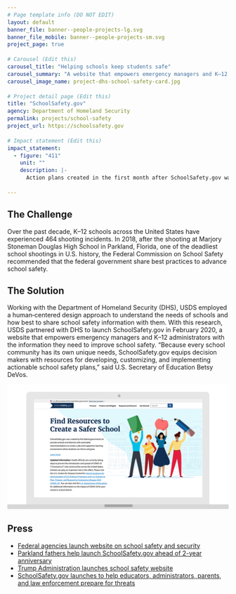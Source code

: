```yaml
---
# Page template info (DO NOT EDIT)
layout: default
banner_file: banner--people-projects-lg.svg
banner_file_mobile: banner--people-projects-sm.svg
project_page: true

# Carousel (Edit this)
carousel_title: "Helping schools keep students safe"
carousel_summary: "A website that empowers emergency managers and K–12 administrators with the information they need to improve school safety."
carousel_image_name: project-dhs-school-safety-card.jpg

# Project detail page (Edit this)
title: "SchoolSafety.gov"
agency: Department of Homeland Security
permalink: projects/school-safety
project_url: https://schoolsafety.gov

# Impact statement (Edit this)
impact_statement:
  - figure: "411"
    unit: ""
    description: |-
      Action plans created in the first month after SchoolSafety.gov was released

---
```


## The Challenge

Over the past decade, K–12 schools across the United States have experienced 464 shooting incidents. In 2018, after the shooting at Marjory Stoneman Douglas High School in Parkland, Florida, one of the deadliest school shootings in U.S. history, the Federal Commission on School Safety recommended that the federal government share best practices to advance school safety.

## The Solution

Working with the Department of Homeland Security (DHS), USDS employed a human‑centered design approach to understand the needs of schools and how best to share school safety information with them. With this research, USDS partnered with DHS to launch SchoolSafety.gov 
in February 2020, a website that empowers emergency managers and K–12 administrators with the information they need to improve school safety. “Because every school community has its own unique needs, SchoolSafety.gov equips decision makers with resources for developing, customizing, and implementing actionable school safety plans,” said U.S. Secretary of Education Betsy DeVos.

![](../images/project-dhs-school-safety-ui.jpg)


## Press

- [Federal agencies launch website on school safety and security](https://www.safetyandhealthmagazine.com/articles/19532-trump-administration-launches-school-safety-website)
- [Parkland fathers help launch SchoolSafety.gov ahead of 2-year anniversary](https://cbs12.com/news/local/parkland-fathers-launch-school-safety-initiative-fund-ahead-of-2-year-anniversary)
- [Trump Administration launches school safety website](https://homelandprepnews.com/stories/44240-trump-administration-launches-school-safety-website/)
- [SchoolSafety.gov launches to help educators, administrators, parents, and law enforcement prepare for threats](https://www.ed.gov/news/press-releases/schoolsafetygov-launches-help-educators-administrators-parents-and-law-enforcement-prepare-threats)
